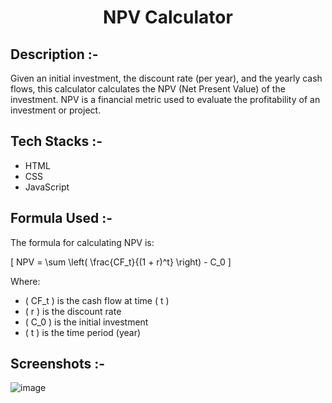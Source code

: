 # <p align="center">NPV Calculator</p>

## Description :-

Given an initial investment, the discount rate (per year), and the yearly cash flows, this calculator calculates the NPV (Net Present Value) of the investment. NPV is a financial metric used to evaluate the profitability of an investment or project.

## Tech Stacks :-

- HTML
- CSS
- JavaScript

## Formula Used :-

The formula for calculating NPV is:

\[ NPV = \sum \left( \frac{CF_t}{(1 + r)^t} \right) - C_0 \]

Where:
- \( CF_t \) is the cash flow at time \( t \)
- \( r \) is the discount rate
- \( C_0 \) is the initial investment
- \( t \) is the time period (year)

## Screenshots :-

![image](https://github.com/Manav173/CalcDiverse/assets/73993775/640d6aa4-b68b-4057-865c-bee17e8c7e1b)
